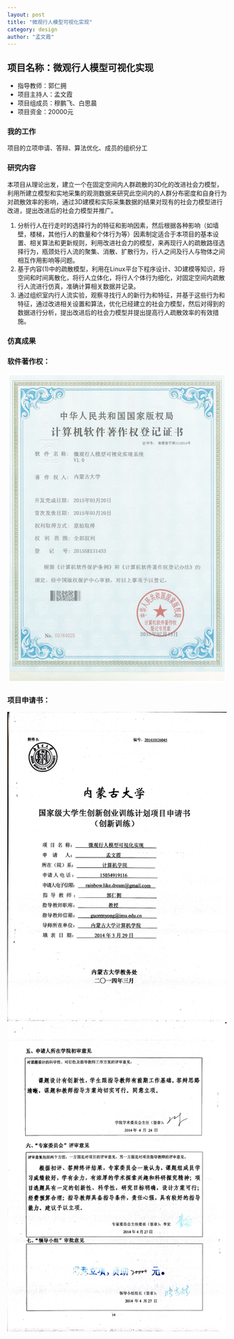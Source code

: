 ```yaml
---
layout: post
title: "微观行人模型可视化实现"       
category: design
author: "孟文霞"
---
```



## 项目名称：微观行人模型可视化实现   
* 指导教师：郭仁拥   
* 项目主持人：孟文霞   
* 项目组成员：穆鹏飞、白思晨   
* 项目资金：20000元   

### 我的工作  
项目的立项申请、答辩、算法优化、成员的组织分工

### 研究内容   
本项目从理论出发，建立一个在固定空间内人群疏散的3D化的改进社会力模型，利用所建立模型和实地采集的观测数据来研究此空间内的人群分布密度和自身行为对疏散效率的影响，通过3D建模和实际采集数据的结果对现有的社会力模型进行改进，提出改进后的社会力模型并推广。    

1. 分析行人在行走时的选择行为的特征和影响因素，然后根据各种影响（如墙壁，楼梯，其他行人的数量和个体行为等）因素制定适合于本项目的基本设置、相关算法和更新规则，利用改进社会力的模型，来再现行人的疏散路径选择行为，瓶颈处行人流的聚集、消散、扩散行为，行人之间及行人与物体之间相互作用影响等问题。   
2. 基于内容(1)中的疏散模型，利用在Linux平台下程序设计、3D建模等知识，将空间和时间离散化，将行人立体化，将行人个体行为细化，对固定空间内疏散行人流进行仿真，准确计算相关数据并记录。    
3. 通过组织室内行人流实验，观察寻找行人的新行为和特征，并基于这些行为和特征，通过改进相关设置和算法，优化已经建立的社会力模型，然后对得到的数据进行分析，提出改进后的社会力模型并提出提高行人疏散效率的有效措施。    

### 仿真成果  

### 软件著作权：     
![photo1](/images/design/2014-10-12/1.jpg)

### 项目申请书：  
![photo2](/images/design/2014-10-12/2.jpg)
![photo3](/images/design/2014-10-12/3.jpg)